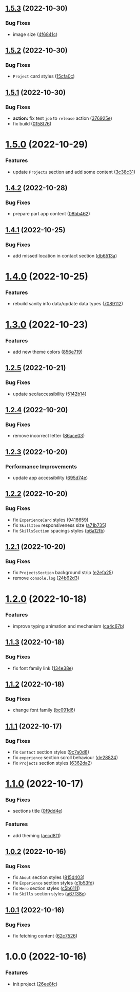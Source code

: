 ## [1.5.3](https://github.com/JanSzewczyk/janszewczyk.github.io/compare/v1.5.2...v1.5.3) (2022-10-30)


### Bug Fixes

* image size ([4f6841c](https://github.com/JanSzewczyk/janszewczyk.github.io/commit/4f6841c57d128ca6a8f3dc67efaa42b85203b955))

## [1.5.2](https://github.com/JanSzewczyk/janszewczyk.github.io/compare/v1.5.1...v1.5.2) (2022-10-30)


### Bug Fixes

* `Project` card styles ([15cfa0c](https://github.com/JanSzewczyk/janszewczyk.github.io/commit/15cfa0ceaf86fff8840efa6f8a69238af0989416))

## [1.5.1](https://github.com/JanSzewczyk/janszewczyk.github.io/compare/v1.5.0...v1.5.1) (2022-10-30)


### Bug Fixes

* **action:** fix test `job` to `release` action ([376925e](https://github.com/JanSzewczyk/janszewczyk.github.io/commit/376925e46e059347842814449ae5bcfd68c2471b))
* fix build ([0158f76](https://github.com/JanSzewczyk/janszewczyk.github.io/commit/0158f76ed23c29a4730c25e6c359b4a998bc70bb))

# [1.5.0](https://github.com/JanSzewczyk/janszewczyk.github.io/compare/v1.4.2...v1.5.0) (2022-10-29)


### Features

* update `Projects` section and add some content ([3c38c31](https://github.com/JanSzewczyk/janszewczyk.github.io/commit/3c38c31e2be38bf4d37182b269c9f7579d1567f4))

## [1.4.2](https://github.com/JanSzewczyk/janszewczyk.github.io/compare/v1.4.1...v1.4.2) (2022-10-28)


### Bug Fixes

* prepare part app content ([08bb462](https://github.com/JanSzewczyk/janszewczyk.github.io/commit/08bb4626b2c5a918b9d88814b6847a2d9900f8eb))

## [1.4.1](https://github.com/JanSzewczyk/janszewczyk.github.io/compare/v1.4.0...v1.4.1) (2022-10-25)


### Bug Fixes

* add missed location in contact section ([db6513a](https://github.com/JanSzewczyk/janszewczyk.github.io/commit/db6513acaa6610ea5ab2ce9542e1b70dcb4561e3))

# [1.4.0](https://github.com/JanSzewczyk/janszewczyk.github.io/compare/v1.3.0...v1.4.0) (2022-10-25)


### Features

* rebuild sanity info data/update data types ([7089112](https://github.com/JanSzewczyk/janszewczyk.github.io/commit/70891127f5f6aa6af8a205f7becda3e8687e7a42))

# [1.3.0](https://github.com/JanSzewczyk/janszewczyk.github.io/compare/v1.2.5...v1.3.0) (2022-10-23)


### Features

* add new theme colors ([856e719](https://github.com/JanSzewczyk/janszewczyk.github.io/commit/856e719e3dbd2298e5794aadeca92d9e4deb8d66))

## [1.2.5](https://github.com/JanSzewczyk/janszewczyk.github.io/compare/v1.2.4...v1.2.5) (2022-10-21)


### Bug Fixes

* update seo/accessibility ([5142b14](https://github.com/JanSzewczyk/janszewczyk.github.io/commit/5142b14b8f42f408b538403b92e28d54c4aaa397))

## [1.2.4](https://github.com/JanSzewczyk/janszewczyk.github.io/compare/v1.2.3...v1.2.4) (2022-10-20)


### Bug Fixes

* remove incorrect letter ([86ace03](https://github.com/JanSzewczyk/janszewczyk.github.io/commit/86ace036a7e44ca1675ff01348e819f9cefb9fce))

## [1.2.3](https://github.com/JanSzewczyk/janszewczyk.github.io/compare/v1.2.2...v1.2.3) (2022-10-20)


### Performance Improvements

* update app accessibility ([695d74e](https://github.com/JanSzewczyk/janszewczyk.github.io/commit/695d74e272887becb40189bc99d86e90560fc7a4))

## [1.2.2](https://github.com/JanSzewczyk/janszewczyk.github.io/compare/v1.2.1...v1.2.2) (2022-10-20)


### Bug Fixes

* fix `ExperienceCard` styles ([9416659](https://github.com/JanSzewczyk/janszewczyk.github.io/commit/94166595d2caa6497b74603f05a4b3e4036981e6))
* fix `SkillItem` responsiveness size ([a71b735](https://github.com/JanSzewczyk/janszewczyk.github.io/commit/a71b735dad0cd5d3a4d7997b14c08a2507e5a958))
* fix `SkillsSection` spacings styles ([b6a12fb](https://github.com/JanSzewczyk/janszewczyk.github.io/commit/b6a12fb43cff0fd5e2947decc1227ed84a4c5ead))

## [1.2.1](https://github.com/JanSzewczyk/janszewczyk.github.io/compare/v1.2.0...v1.2.1) (2022-10-20)


### Bug Fixes

* fix `ProjectsSection` background strip ([e2efa25](https://github.com/JanSzewczyk/janszewczyk.github.io/commit/e2efa25bb1f91fe6a64c915c6fa2071c8cabc9a8))
* remove `console.log` ([24b62d3](https://github.com/JanSzewczyk/janszewczyk.github.io/commit/24b62d32bc6a0e5996b8c11ed84ea3b45a97cadf))

# [1.2.0](https://github.com/JanSzewczyk/janszewczyk.github.io/compare/v1.1.3...v1.2.0) (2022-10-18)


### Features

* improve typing animation and mechanism ([ca4c67b](https://github.com/JanSzewczyk/janszewczyk.github.io/commit/ca4c67b1653e992ddc5fb598319b39310927a6c9))

## [1.1.3](https://github.com/JanSzewczyk/janszewczyk.github.io/compare/v1.1.2...v1.1.3) (2022-10-18)


### Bug Fixes

* fix font family link ([134e38e](https://github.com/JanSzewczyk/janszewczyk.github.io/commit/134e38e13ef1ffebae1bd785b4d39115571cf3cd))

## [1.1.2](https://github.com/JanSzewczyk/janszewczyk.github.io/compare/v1.1.1...v1.1.2) (2022-10-18)


### Bug Fixes

* change font family ([bc091d6](https://github.com/JanSzewczyk/janszewczyk.github.io/commit/bc091d62b730da8348f4a4077a57d6d059542361))

## [1.1.1](https://github.com/JanSzewczyk/janszewczyk.github.io/compare/v1.1.0...v1.1.1) (2022-10-17)


### Bug Fixes

* fix `Contact` section styles ([9c7a0d8](https://github.com/JanSzewczyk/janszewczyk.github.io/commit/9c7a0d837db13508ef56297019b0feb8ff88256b))
* fix `experience` section scroll behaviour ([de28824](https://github.com/JanSzewczyk/janszewczyk.github.io/commit/de28824855e9b401a10c2896e8bd5e613b0775cd))
* fix `Projects` section styles ([6362da2](https://github.com/JanSzewczyk/janszewczyk.github.io/commit/6362da2a46d0add3355cb47190ef3c5528ac67ee))

# [1.1.0](https://github.com/JanSzewczyk/janszewczyk.github.io/compare/v1.0.2...v1.1.0) (2022-10-17)


### Bug Fixes

* sections title ([0f9dd4e](https://github.com/JanSzewczyk/janszewczyk.github.io/commit/0f9dd4e5043ec6e1140dd62e8a18afae72afd4d6))


### Features

* add theming ([aecd8f1](https://github.com/JanSzewczyk/janszewczyk.github.io/commit/aecd8f1ac5793fc455d02d7a2ac8b8c1115d007a))

## [1.0.2](https://github.com/JanSzewczyk/janszewczyk.github.io/compare/v1.0.1...v1.0.2) (2022-10-16)


### Bug Fixes

* fix `About` section styles ([815d403](https://github.com/JanSzewczyk/janszewczyk.github.io/commit/815d403467ec282e7607ea2a74eef6e646f1da67))
* fix `Experience` section styles ([c1b53fd](https://github.com/JanSzewczyk/janszewczyk.github.io/commit/c1b53fd19b331849df3e316b9e3e766f10d0b659))
* fix `Hero` section styles ([c5b6111](https://github.com/JanSzewczyk/janszewczyk.github.io/commit/c5b6111b0888500bc454ab7f2308672deb7276a4))
* fix `Skills` section styles ([a67f38e](https://github.com/JanSzewczyk/janszewczyk.github.io/commit/a67f38eb0cecd350d39e946f696157485948bec9))

## [1.0.1](https://github.com/JanSzewczyk/janszewczyk.github.io/compare/v1.0.0...v1.0.1) (2022-10-16)


### Bug Fixes

* fix fetching content ([62c7526](https://github.com/JanSzewczyk/janszewczyk.github.io/commit/62c75261941d75865547d47b9b5cbb9dcaa70623))

# 1.0.0 (2022-10-16)


### Features

* init project ([26ee8fc](https://github.com/JanSzewczyk/janszewczyk.github.io/commit/26ee8fc2154df87bd8be92c8013099261b27e328))
